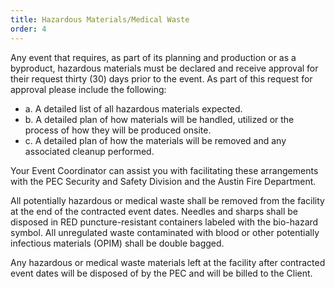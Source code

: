```yaml
---
title: Hazardous Materials/Medical Waste
order: 4
---
```


Any event that requires, as part of its planning and production or as a byproduct, hazardous materials must be declared and receive approval for their request thirty (30) days prior to the event. As part of this request for approval please include the following:

- a. A detailed list of all hazardous materials expected.
- b. A detailed plan of how materials will be handled, utilized or the process of how they will be produced onsite.
- c. A detailed plan of how the materials will be removed and any associated cleanup performed.

Your Event Coordinator can assist you with facilitating these arrangements with the PEC Security and Safety Division and the Austin Fire Department.

All potentially hazardous or medical waste shall be removed from the facility at the end of the contracted event dates. Needles and sharps shall be disposed in RED puncture-resistant containers labeled with the bio-hazard symbol. All unregulated waste contaminated with blood or other potentially infectious materials (OPIM) shall be double bagged.

Any hazardous or medical waste materials left at the facility after contracted event dates will be disposed of by the PEC and will be billed to the Client.
